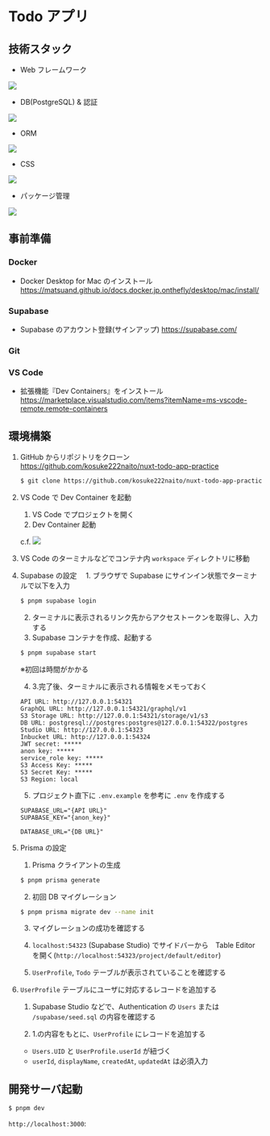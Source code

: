 # Todo アプリ

## 技術スタック

- Web フレームワーク
<img src="https://img.shields.io/badge/-Nuxt-181818.svg?logo=nuxt.js&style=plastic" />
<br />

- DB(PostgreSQL) & 認証
<img src="https://img.shields.io/badge/-supabase-181818.svg?logo=supabase&style=plastic" />
<br />

- ORM
<img src="https://img.shields.io/badge/-prisma-181818.svg?logo=prisma&style=plastic" />
<br />

- CSS
<img src="https://img.shields.io/badge/-unocss-181818.svg?logo=unocss&style=plastic" />
<br />

- パッケージ管理
<img src="https://img.shields.io/badge/-pnpm-181818.svg?logo=pnpm&style=plastic" />
<br />


## 事前準備

### Docker

- Docker Desktop for Mac のインストール
https://matsuand.github.io/docs.docker.jp.onthefly/desktop/mac/install/


### Supabase

- Supabase のアカウント登録(サインアップ)
https://supabase.com/


### Git


### VS Code

- 拡張機能『Dev Containers』をインストール
https://marketplace.visualstudio.com/items?itemName=ms-vscode-remote.remote-containers


## 環境構築

1. GitHub からリポジトリをクローン
https://github.com/kosuke222naito/nuxt-todo-app-practice

    ```bash
    $ git clone https://github.com/kosuke222naito/nuxt-todo-app-practice.git
    ```

2. VS Code で Dev Container を起動
    1. VS Code でプロジェクトを開く
    2. Dev Container 起動

      c.f.
      ![](https://microsoft.github.io/vscode-remote-release/images/remote-containers-readme.gif)

3. VS Code のターミナルなどでコンテナ内 `workspace` ディレクトリに移動

4. Supabase の設定
   　1. ブラウザで Supabase にサインイン状態でターミナルで以下を入力

      ```bash
      $ pnpm supabase login
      ```
    2. ターミナルに表示されるリンク先からアクセストークンを取得し、入力する
    3. Supabase コンテナを作成、起動する

      ```bash
      $ pnpm supabase start
      ```

      ※初回は時間がかかる

    4. 3.完了後、ターミナルに表示される情報をメモっておく

      ```
      API URL: http://127.0.0.1:54321
      GraphQL URL: http://127.0.0.1:54321/graphql/v1
      S3 Storage URL: http://127.0.0.1:54321/storage/v1/s3
      DB URL: postgresql://postgres:postgres@127.0.0.1:54322/postgres
      Studio URL: http://127.0.0.1:54323
      Inbucket URL: http://127.0.0.1:54324
      JWT secret: *****
      anon key: *****
      service_role key: *****
      S3 Access Key: *****
      S3 Secret Key: *****
      S3 Region: local
      ```

    5. プロジェクト直下に `.env.example` を参考に `.env` を作成する
      ```
      SUPABASE_URL="{API URL}"
      SUPABASE_KEY="{anon_key}"

      DATABASE_URL="{DB URL}"
      ```

5. Prisma の設定
    1. Prisma クライアントの生成
      ```bash
      $ pnpm prisma generate
      ```

    2. 初回 DB マイグレーション
    ```bash
    $ pnpm prisma migrate dev --name init
    ```

    3. マイグレーションの成功を確認する
      1. `localhost:54323` (Supabase Studio) でサイドバーから　Table Editor を開く(`http://localhost:54323/project/default/editor`)

      2. `UserProfile`, `Todo` テーブルが表示されていることを確認する

6. `UserProfile` テーブルにユーザに対応するレコードを追加する
    1. Supabase Studio などで、Authentication の `Users` または `/supabase/seed.sql` の内容を確認する

    2. 1.の内容をもとに、`UserProfile` にレコードを追加する
      - `Users.UID` と `UserProfile.userId` が紐づく
      - `userId`, `displayName`, `createdAt`, `updatedAt` は必須入力


## 開発サーバ起動

```bash
$ pnpm dev
```

`http://localhost:3000`:


